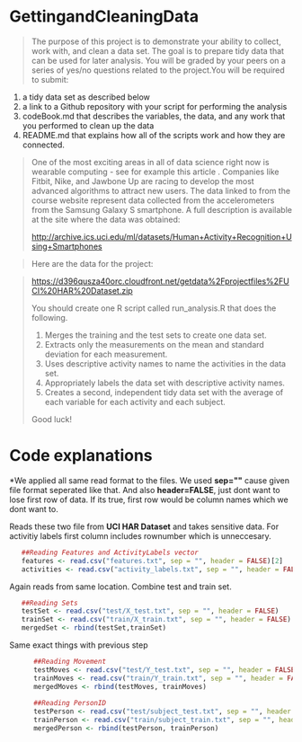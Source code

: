 # GettingandCleaningData

> The purpose of this project is to demonstrate your ability to collect, work with, and clean a data set. The goal is to prepare tidy data that can be used for later analysis. You will be graded by your peers on a series of yes/no questions related to the project.You will be required to submit:
>
1. a tidy data set as described below
2. a link to a Github repository with your script for performing the analysis
3. codeBook.md that describes the variables, the data, and any work that you performed to clean up the data 
4. README.md that explains how all of the scripts work and how they are connected.  
>
> One of the most exciting areas in all of data science right now is wearable computing - see for example this article . Companies like Fitbit, Nike, and Jawbone Up are racing to develop the most advanced algorithms to attract new users. The data linked to from the course website represent data collected from the accelerometers from the Samsung Galaxy S smartphone. A full description is available at the site where the data was obtained: 
> 
> http://archive.ics.uci.edu/ml/datasets/Human+Activity+Recognition+Using+Smartphones 

> Here are the data for the project: 

> https://d396qusza40orc.cloudfront.net/getdata%2Fprojectfiles%2FUCI%20HAR%20Dataset.zip 
> 
> You should create one R script called run_analysis.R that does the following. 
> 
> 1. Merges the training and the test sets to create one data set.
> 2. Extracts only the measurements on the mean and standard deviation for each measurement.
> 3. Uses descriptive activity names to name the activities in the data set.
> 4. Appropriately labels the data set with descriptive activity names.
> 5. Creates a second, independent tidy data set with the average of each variable for each activity and each subject. 
> 
> Good luck!

# Code explanations

*We applied all same read format to the files. We used **sep=""** cause given file format seperated like that. And also **header=FALSE**, just dont want to lose first row of data. If its true, first row would be column names which we dont want to.

Reads these two file from **UCI HAR Dataset** and takes sensitive data. For activitiy labels first column includes rownumber which is unneccesary. 
```R 
   ##Reading Features and ActivityLabels vector
   features <- read.csv("features.txt", sep = "", header = FALSE)[2]
   activities <- read.csv("activity_labels.txt", sep = "", header = FALSE)
```

Again reads from same location. Combine test and train set.
```R
   ##Reading Sets
   testSet <- read.csv("test/X_test.txt", sep = "", header = FALSE)
   trainSet <- read.csv("train/X_train.txt", sep = "", header = FALSE)
   mergedSet <- rbind(testSet,trainSet)        
```   
Same exact things with previous step
```R
      ##Reading Movement
      testMoves <- read.csv("test/Y_test.txt", sep = "", header = FALSE)
      trainMoves <- read.csv("train/Y_train.txt", sep = "", header = FALSE)
      mergedMoves <- rbind(testMoves, trainMoves)
      
      ##Reading PersonID
      testPerson <- read.csv("test/subject_test.txt", sep = "", header = FALSE)
      trainPerson <- read.csv("train/subject_train.txt", sep = "", header = FALSE)
      mergedPerson <- rbind(testPerson, trainPerson)
```


